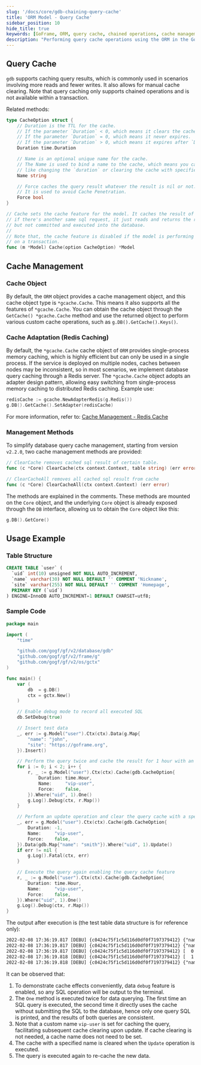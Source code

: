 ```yaml
---
slug: '/docs/core/gdb-chaining-query-cache'
title: 'ORM Model - Query Cache'
sidebar_position: 10
hide_title: true
keywords: [GoFrame, ORM, query cache, chained operations, cache management, Redis, database, cache clearing, cache adaptation, table structure]
description: "Performing query cache operations using the ORM in the GoFrame framework. It supports caching to optimize query results, suitable for scenarios with more reads and fewer writes. The article provides a detailed introduction to cache management and adaptation, especially how to implement distributed caching using Redis. It also provides sample code showing table structures and their caching effects, demonstrating query cache implementation and cache clearing functions."
---
```


## Query Cache

`gdb` supports caching query results, which is commonly used in scenarios involving more reads and fewer writes. It also allows for manual cache clearing. Note that query caching only supports chained operations and is not available within a transaction.

Related methods:

```go
type CacheOption struct {
    // Duration is the TTL for the cache.
    // If the parameter `Duration` < 0, which means it clears the cache with given `Name`.
    // If the parameter `Duration` = 0, which means it never expires.
    // If the parameter `Duration` > 0, which means it expires after `Duration`.
    Duration time.Duration

    // Name is an optional unique name for the cache.
    // The Name is used to bind a name to the cache, which means you can later control the cache
    // like changing the `duration` or clearing the cache with specified Name.
    Name string

    // Force caches the query result whatever the result is nil or not.
    // It is used to avoid Cache Penetration.
    Force bool
}

// Cache sets the cache feature for the model. It caches the result of the sql, which means
// if there's another same sql request, it just reads and returns the result from cache, it
// but not committed and executed into the database.
//
// Note that, the cache feature is disabled if the model is performing select statement
// on a transaction.
func (m *Model) Cache(option CacheOption) *Model
```

## Cache Management

### Cache Object

By default, the `ORM` object provides a cache management object, and this cache object type is `*gcache.Cache`. This means it also supports all the features of `*gcache.Cache`. You can obtain the cache object through the `GetCache() *gcache.Cache` method and use the returned object to perform various custom cache operations, such as `g.DB().GetCache().Keys()`.

### Cache Adaptation (Redis Caching)

By default, the `*gcache.Cache` cache object of `ORM` provides single-process memory caching, which is highly efficient but can only be used in a single process. If the service is deployed on multiple nodes, caches between nodes may be inconsistent, so in most scenarios, we implement database query caching through a Redis server. The `*gcache.Cache` object adopts an adapter design pattern, allowing easy switching from single-process memory caching to distributed Redis caching. Example use:

```go
redisCache := gcache.NewAdapterRedis(g.Redis())
g.DB().GetCache().SetAdapter(redisCache)
```

For more information, refer to: [Cache Management - Redis Cache](../../缓存管理/缓存管理-Redis缓存.md)

### Management Methods

To simplify database query cache management, starting from version `v2.2.0`, two cache management methods are provided:

```go
// ClearCache removes cached sql result of certain table.
func (c *Core) ClearCache(ctx context.Context, table string) (err error)

// ClearCacheAll removes all cached sql result from cache
func (c *Core) ClearCacheAll(ctx context.Context) (err error)
```

The methods are explained in the comments. These methods are mounted on the `Core` object, and the underlying `Core` object is already exposed through the `DB` interface, allowing us to obtain the `Core` object like this:

```go
g.DB().GetCore()
```

## Usage Example

### Table Structure

```sql
CREATE TABLE `user` (
  `uid` int(10) unsigned NOT NULL AUTO_INCREMENT,
  `name` varchar(30) NOT NULL DEFAULT '' COMMENT 'Nickname',
  `site` varchar(255) NOT NULL DEFAULT '' COMMENT 'Homepage',
  PRIMARY KEY (`uid`)
) ENGINE=InnoDB AUTO_INCREMENT=1 DEFAULT CHARSET=utf8;
```

### Sample Code

```go
package main

import (
    "time"

    "github.com/gogf/gf/v2/database/gdb"
    "github.com/gogf/gf/v2/frame/g"
    "github.com/gogf/gf/v2/os/gctx"
)

func main() {
    var (
        db  = g.DB()
        ctx = gctx.New()
    )

    // Enable debug mode to record all executed SQL
    db.SetDebug(true)

    // Insert test data
    _, err := g.Model("user").Ctx(ctx).Data(g.Map{
        "name": "john",
        "site": "https://goframe.org",
    }).Insert()

    // Perform the query twice and cache the result for 1 hour with an optional cache name
    for i := 0; i < 2; i++ {
        r, _ := g.Model("user").Ctx(ctx).Cache(gdb.CacheOption{
            Duration: time.Hour,
            Name:     "vip-user",
            Force:    false,
        }).Where("uid", 1).One()
        g.Log().Debug(ctx, r.Map())
    }

    // Perform an update operation and clear the query cache with a specified name
    _, err = g.Model("user").Ctx(ctx).Cache(gdb.CacheOption{
        Duration: -1,
        Name:     "vip-user",
        Force:    false,
    }).Data(gdb.Map{"name": "smith"}).Where("uid", 1).Update()
    if err != nil {
        g.Log().Fatal(ctx, err)
    }

    // Execute the query again enabling the query cache feature
    r, _ := g.Model("user").Ctx(ctx).Cache(gdb.CacheOption{
        Duration: time.Hour,
        Name:     "vip-user",
        Force:    false,
    }).Where("uid", 1).One()
    g.Log().Debug(ctx, r.Map())
}
```

The output after execution is (the test table data structure is for reference only):

```html
2022-02-08 17:36:19.817 [DEBU] {c0424c75f1c5d116d0df0f7197379412} {"name":"john","site":"https://goframe.org","uid":1}
2022-02-08 17:36:19.817 [DEBU] {c0424c75f1c5d116d0df0f7197379412} {"name":"john","site":"https://goframe.org","uid":1}
2022-02-08 17:36:19.817 [DEBU] {c0424c75f1c5d116d0df0f7197379412} [  0 ms] [default] [rows:1  ] UPDATE `user` SET `name`='smith' WHERE `uid`=1
2022-02-08 17:36:19.818 [DEBU] {c0424c75f1c5d116d0df0f7197379412} [  1 ms] [default] [rows:1  ] SELECT * FROM `user` WHERE `uid`=1 LIMIT 1
2022-02-08 17:36:19.818 [DEBU] {c0424c75f1c5d116d0df0f7197379412} {"name":"smith","site":"https://goframe.org","uid":1}
```

It can be observed that:

1. To demonstrate cache effects conveniently, data `debug` feature is enabled, so any SQL operation will be output to the terminal.
2. The `One` method is executed twice for data querying. The first time an SQL query is executed, the second time it directly uses the cache without submitting the SQL to the database, hence only one query SQL is printed, and the results of both queries are consistent.
3. Note that a custom name `vip-user` is set for caching the query, facilitating subsequent cache clearing upon update. If cache clearing is not needed, a cache name does not need to be set.
4. The cache with a specified name is cleared when the `Update` operation is executed.
5. The query is executed again to re-cache the new data.